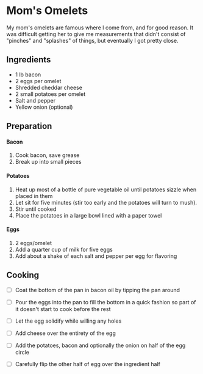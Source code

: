 # Mom's Omelets

My mom's omelets are famous where I come from, and for good reason.  It was difficult getting her to give me measurements that didn't consist of "pinches" and "splashes" of things, but eventually I got pretty close.

## Ingredients

- 1 lb bacon
- 2 eggs per omelet
- Shredded cheddar cheese
- 2 small potatoes per omelet
- Salt and pepper
- Yellow onion (optional)

## Preparation

#### Bacon
1. Cook bacon, save grease
1. Break up into small pieces

#### Potatoes
1. Heat up most of a bottle of pure vegetable oil until potatoes sizzle when placed in them
1. Let sit for five minutes (stir too early and the potatoes will turn to mush).
1. Stir until cooked
1. Place the potatoes in a large bowl lined with a paper towel

#### Eggs
1. 2 eggs/omelet
1. Add a quarter cup of milk for five eggs
1. Add about a shake of each salt and pepper per egg for flavoring


## Cooking

- [ ] Coat the bottom of the pan in bacon oil by tipping the pan around
- [ ] Pour the eggs into the pan to fill the bottom in a quick fashion so part of it doesn't start to cook before the rest
- [ ] Let the egg solidify while willing any holes
- [ ] Add cheese over the entirety of the egg
- [ ] Add the potatoes, bacon and optionally the onion on half of the egg circle
- [ ] Carefully flip the other half of egg over the ingredient half


